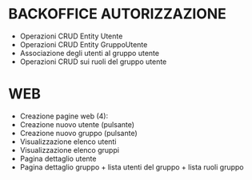 # BACKOFFICE AUTORIZZAZIONE 

- Operazioni CRUD Entity Utente 
- Operazioni CRUD Entity GruppoUtente 
- Associazione degli utenti al gruppo utente 
- Operazioni CRUD sui ruoli del gruppo utente 

# WEB
- Creazione pagine web (4):  
- Creazione nuovo utente (pulsante)
- Creazione nuovo gruppo (pulsante)
- Visualizzazione elenco utenti
- Visualizzazione elenco gruppi
- Pagina dettaglio utente
- Pagina dettaglio gruppo + lista utenti del gruppo + lista ruoli gruppo
